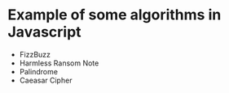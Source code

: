 # Example of some algorithms in Javascript

- FizzBuzz
- Harmless Ransom Note
- Palindrome
- Caeasar Cipher
